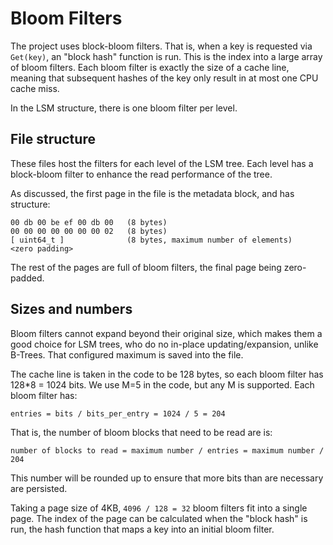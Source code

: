 # Bloom Filters

The project uses block-bloom filters. That is, when a key is requested via `Get(key)`,
an "block hash" function is run. This is the index into a large array of bloom filters.
Each bloom filter is exactly the size of a cache line, meaning that subsequent hashes of
the key only result in at most one CPU cache miss.

In the LSM structure, there is one bloom filter per level.

## File structure

These files host the filters for each level of the LSM tree. Each level has a
block-bloom filter to enhance the read performance of the tree.

As discussed, the first page in the file is the metadata block, and has structure:
```
00 db 00 be ef 00 db 00   (8 bytes)
00 00 00 00 00 00 00 02   (8 bytes) 
[ uint64_t ]              (8 bytes, maximum number of elements)
<zero padding>
```

The rest of the pages are full of bloom filters, the final page being
zero-padded.

## Sizes and numbers

Bloom filters cannot expand beyond their original size, which makes them a good choice
for LSM trees, who do no in-place updating/expansion, unlike B-Trees. That configured 
maximum is saved into the file.

The cache line is taken in the code to be 128 bytes, so each bloom filter has 
128*8 = 1024 bits. We use M=5 in the code, but any M is supported. Each bloom filter
has:
```
entries = bits / bits_per_entry = 1024 / 5 = 204
```

That is, the number of bloom blocks that need to be read are is:
```
number of blocks to read = maximum number / entries = maximum number / 204
```

This number will be rounded up to ensure that more bits than are necessary are persisted.

Taking a page size of 4KB, `4096 / 128 = 32` bloom filters fit into a single page. The index
of the page can be calculated when the "block hash" is run, the hash function that maps
a key into an initial bloom filter.
